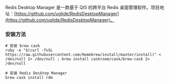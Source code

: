 Redis Desktop Manager 是一款基于 Qt5 的跨平台 Redis 桌面管理软件。项目地址：[https://github.com/uglide/RedisDesktopManager](https://github.com/uglide/RedisDesktopManager)。

### 安装方法

```shell
# 安装 brew cask
ruby -e "$(curl -fsSL https://raw.githubusercontent.com/Homebrew/install/master/install)" < /dev/null 2> /dev/null ; brew install caskroom/cask/brew-cask 2> /dev/null

# 安装 Redis Desktop Manager
brew cask install rdm
```



